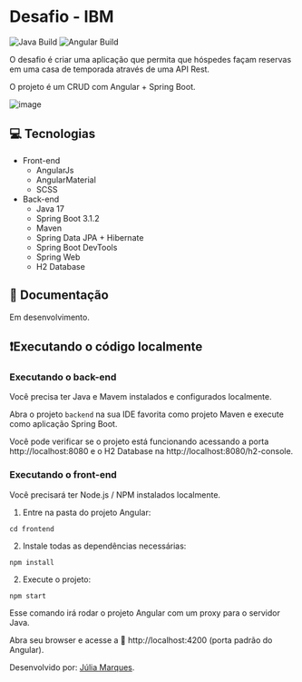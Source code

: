 # Desafio - IBM
![Java Build](https://github.com/loiane/crud-angular-spring/actions/workflows/maven.yml/badge.svg?branch=main)
![Angular Build](https://github.com/loiane/crud-angular-spring/actions/workflows/angular.yml/badge.svg?branch=main)

O desafio é criar uma aplicação que permita que hóspedes façam reservas em uma casa de temporada através de uma API Rest. 

O projeto é um CRUD com Angular + Spring Boot.

![image](https://github.com/juliamarqss/desafio-ibm-bootcamp-reservas/assets/99684837/33e3200c-e620-42ec-a124-4e2d9577c037)

## 💻 Tecnologias
- Front-end
  - AngularJs
  - AngularMaterial
  - SCSS
- Back-end
  - Java 17
  - Spring Boot 3.1.2
  - Maven
  - Spring Data JPA + Hibernate
  - Spring Boot DevTools
  - Spring Web
  - H2 Database

## 📝 Documentação 
Em desenvolvimento.

## ❗️Executando o código localmente

### Executando o back-end

Você precisa ter Java e Mavem instalados e configurados localmente.

Abra o projeto `backend` na sua IDE favorita como projeto Maven e execute como aplicação Spring Boot.

Você pode verificar se o projeto está funcionando acessando a porta http://localhost:8080 e o H2 Database na http://localhost:8080/h2-console.

### Executando o front-end
Você precisará ter Node.js / NPM instalados localmente.

1. Entre na pasta do projeto Angular:
```
cd frontend
```
2. Instale todas as dependências necessárias:
```
npm install
```
2. Execute o projeto:
```
npm start
```
Esse comando irá rodar o projeto Angular com um proxy para o servidor Java.

Abra seu browser e acesse a 🚪 http://localhost:4200 (porta padrão do Angular).

Desenvolvido por: [Júlia Marques](https://www.linkedin.com/in/marques-julia/).
